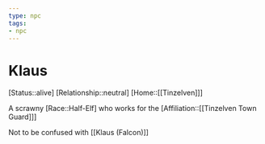 ```yaml
---
type: npc
tags: 
- npc
---
```


# Klaus
[Status::alive]
[Relationship::neutral]
[Home::[[Tinzelven]]]

A scrawny [Race::Half-Elf] who works for the [Affiliation::[[Tinzelven Town Guard]]]

Not to be confused with [[Klaus (Falcon)]] 